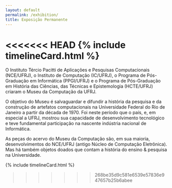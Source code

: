```yaml
---
layout: default
permalink: /exhibition/
title: Exposição Permanente 
---
```


<<<<<<< HEAD
{% include timelineCard.html %}
=======
O Instituto Tércio Pacitti de Aplicações e Pesquisas Computacionais (NCE/UFRJ), o Instituto de Computação (IC/UFRJ), o Programa de Pós-Graduação em Informática (PPGI/UFRJ) e o Programa de Pós-Graduação em História das Ciências, das Técnicas e Epistemologia (HCTE/UFRJ) criaram o Museu da Computação da UFRJ.

 

O objetivo do Museu é salvaguardar e difundir a história da pesquisa e da construção de artefatos computacionais na Universidade Federal do Rio de Janeiro a partir da década de 1970. Foi neste período que o país, e, em especial a UFRJ, mostrou sua capacidade de desenvolvimento tecnológico e teve fundamental participação na nascente indústria nacional de Informática. 

 

As peças do acervo do Museu da Computação são, em sua maioria, desenvolvimentos do NCE/UFRJ (antigo Núcleo de Computação Eletrônica). Mas há também objetos doados que contam a história do ensino & pesquisa na Universidade.


{% include timelineCard.html %}
>>>>>>> 268be35d9c581e6539e57836e947657b25b6abee
